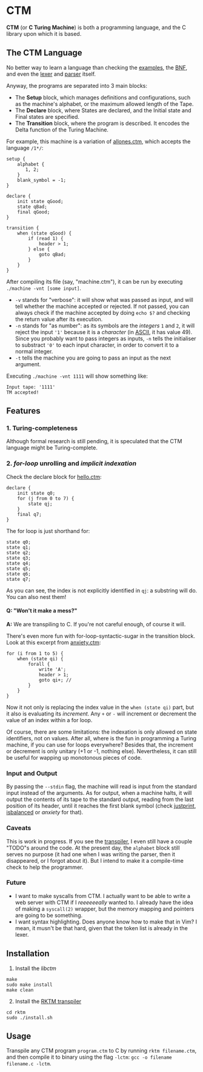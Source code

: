 # CTM

**CTM** (or **C Turing Machine**) is both a programming language, and the C library upon which it is based.

## The CTM Language

No better way to learn a language than checking the [examples](https://github.com/gaboflowers/ctm/tree/master/examples), the [BNF](https://github.com/gaboflowers/rktm/blob/master/ctm.bnf), and even the [lexer](https://github.com/gaboflowers/rktm/blob/master/lexer.rkt) and [parser](https://github.com/gaboflowers/rktm/blob/master/parser.rkt) itself.

Anyway, the programs are separated into 3 main blocks:
- The **Setup** block, which manages definitions and configurations, such as the machine's alphabet, or the maximum allowed length of the Tape.
- The **Declare** block, where States are declared, and the Initial state and Final states are specified.
- The **Transition** block, where the program is described. It encodes the Delta function of the Turing Machine.

For example, this machine is a variation of [allones.ctm](https://github.com/gaboflowers/ctm/blob/master/examples/allones.ctm), which accepts the language `/1*/`:
```
setup {
    alphabet {
       1, 2;
    }
    blank_symbol = -1;
}

declare {
    init state qGood;
    state qBad;
    final qGood;
}

transition {
    when (state qGood) {
        if (read 1) {
            header > 1;
        } else {
            goto qBad;
        }
    }
}
```
After compiling its file (say, "machine.ctm"), it can be run by executing `./machine -vnt [some input]`.
- `-v` stands for "verbose": it will show what was passed as input, and will tell whether the machine accepted or rejected. If not passed, you can always check if the machine accepted by doing `echo $?` and checking the return value after its execution.
- `-n` stands for "as number": as its symbols are the *integers* `1` and `2`, it will reject the input `'1'` because it is a *character* (in [ASCII](https://theasciicode.com.ar/), it has value 49). Since you probably want to pass integers as inputs, `-n` tells the initialiser to substract `'0'` to each input character, in order to convert it to a normal integer.
- `-t` tells the machine you are going to pass an input as the next argument.

Executing `./machine -vnt 1111` will show something like:

```
Input tape: '1111'
TM accepted!
```


## Features
### 1. Turing-completeness
Although formal research is still pending, it is speculated that the CTM language might be Turing-complete.

### 2. *for-loop* unrolling and *implicit indexation*
Check the declare block for [hello.ctm](https://github.com/gaboflowers/ctm/blob/master/examples/hello.ctm):
```
declare {
    init state q0;
    for (j from 0 to 7) {
        state qj;
    }
    final q7;
}
```
The for loop is just shorthand for:
```
state q0;
state q1;
state q2;
state q3;
state q4;
state q5;
state q6;
state q7;
```
As you can see, the index is not explicitly identified in `qj`: a substring will do. You can also nest them!

#### Q: "Won't it make a mess?"
**A:** We are transpiling to C. If you're not careful enough, of course it will.

There's even more fun with for-loop-syntactic-sugar in the transition block. Look at this excerpt from [anxiety.ctm](https://github.com/gaboflowers/ctm/blob/master/examples/anxiety.ctm):

```
for (i from 1 to 5) {
    when (state qi) {
        forall {
            write 'A';
            header > 1;
            goto qi+; //
        }
    }
}
```

Now it not only is replacing the index value in the `when (state qi)` part, but it also is evaluating its *increment*. Any `+` or `-` will increment or decrement the value of an index within a for loop.

Of course, there are some limitations: the indexation is only allowed on state identifiers, not on values. After all, where is the fun in programming a Turing machine, if you can use for loops everywhere? Besides that, the increment or decrement is only unitary (+1 or -1, nothing else). Nevertheless, it can still be useful for wapping up monotonous pieces of code.

### Input and Output

By passing the `--stdin` flag, the machine will read is input from the standard input instead of the arguments.
As for output, when a machine halts, it will output the contents of its tape to the standard output, reading from the last position of its header, until it reaches the first blank symbol (check [justprint](https://github.com/gaboflowers/ctm/blob/master/examples/justprint.ctm), [isbalanced](https://github.com/gaboflowers/ctm/blob/master/examples/isbalanced.ctm) or *anxiety* for that).

### Caveats

This is work in progress. If you see the [transpiler](https://github.com/gaboflowers/rktm/blob/master/transpiler.rkt), I even still have a couple "TODO"s around the code. At the present day, the `alphabet` block still serves no purpose (it had one when I was writing the parser, then it disappeared, or I forgot about it). But I intend to make it a compile-time check to help the programmer.

### Future

- I want to make syscalls from CTM. I actually want to be able to write a web server with CTM if I *reeeeeeally* wanted to. I already have the idea of making a `syscall(2)` wrapper, but the memory mapping and pointers are going to be something.
- I want syntax highlighting. Does anyone know how to make that in Vim? I mean, it musn't be that hard, given that the token list is already in the lexer.

## Installation

1. Install the *libctm*
```shell
make
sudo make install
make clean
```

2. Install the [RKTM transpiler](https://github.com/gaboflowers/rktm)
```shell
cd rktm
sudo ./install.sh
```

## Usage

Transpile any CTM program `program.ctm`  to C by running `rktm filename.ctm`, and then compile it to binary using the flag `-lctm`: `gcc -o filename filename.c -lctm`.
